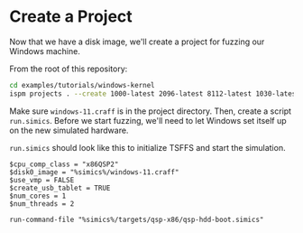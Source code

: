# Create a Project

Now that we have a disk image, we'll create a project
for fuzzing our Windows machine.

From the root of this repository:

```sh
cd examples/tutorials/windows-kernel
ispm projects . --create 1000-latest 2096-latest 8112-latest 1030-latest 31337-latest --ignore-existing-files
```


Make sure `windows-11.craff` is in the project
directory. Then, create a script `run.simics`. Before
we start fuzzing, we'll need to let Windows set itself
up on the new simulated hardware.

`run.simics` should look like this to initialize TSFFS and start the simulation.

```simics
$cpu_comp_class = "x86QSP2"
$disk0_image = "%simics%/windows-11.craff"
$use_vmp = FALSE
$create_usb_tablet = TRUE
$num_cores = 1
$num_threads = 2

run-command-file "%simics%/targets/qsp-x86/qsp-hdd-boot.simics"
```

